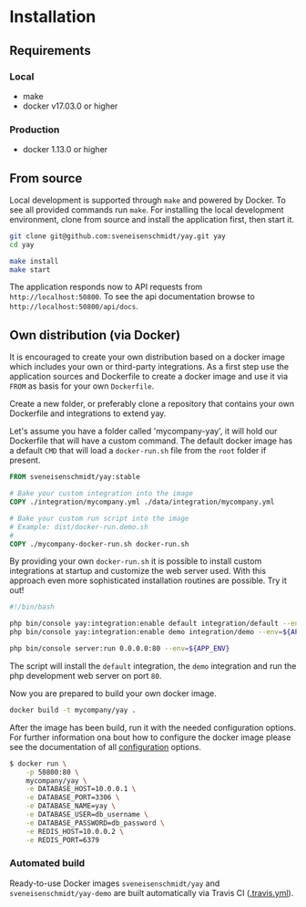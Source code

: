 # Installation #

## Requirements

### Local
* make
* docker v17.03.0 or higher

### Production
* docker 1.13.0 or higher

## From source

Local development is supported through `make` and powered by Docker. To see all provided commands run `make`. For installing the local development environment, clone from source and install the application first, then start it.

```bash
git clone git@github.com:sveneisenschmidt/yay.git yay
cd yay

make install
make start
```

The application responds now to API requests from `http://localhost:50800`. To see the api documentation browse to `http://localhost:50800/api/docs`.

## Own distribution (via Docker)

It is encouraged to create your own distribution based on a docker image which includes your own or third-party integrations. As a first step use the application sources and Dockerfile to create a docker image and use it via `FROM` as basis for your own `Dockerfile`.

Create a new folder, or preferably clone a repository that contains your own Dockerfile and integrations to extend yay.

Let's assume you have a folder called 'mycompany-yay', it will hold our Dockerfile that will have a custom command. The default docker image has a default `CMD` that will load a `docker-run.sh` file from the `root` folder if present.

```Dockerfile
FROM sveneisenschmidt/yay:stable

# Bake your custom integration into the image
COPY ./integration/mycompany.yml ./data/integration/mycompany.yml

# Bake your custom run script into the image
# Example: dist/docker-run.demo.sh
#   
COPY ./mycompany-docker-run.sh docker-run.sh
```

By providing your own `docker-run.sh` it is possible to install custom integrations at startup and customize the web server used. With this approach even more sophisticated installation routines are possible. Try it out!

```bash
#!/bin/bash

php bin/console yay:integration:enable default integration/default --env=${APP_ENV}
php bin/console yay:integration:enable demo integration/demo --env=${APP_ENV}

php bin/console server:run 0.0.0.0:80 --env=${APP_ENV}
```

The script will install the `default` integration, the `demo` integration and run the php development web server on port `80`.

Now you are prepared to build your own docker image.
```bash
docker build -t mycompany/yay .
```

After the image has been build, run it with the needed configuration options. For further information ona bout how to configure the docker image please see the documentation of all [configuration](configuration.md) options.
```bash
$ docker run \
    -p 50800:80 \
    mycompany/yay \
    -e DATABASE_HOST=10.0.0.1 \
    -e DATABASE_PORT=3306 \
    -e DATABASE_NAME=yay \
    -e DATABASE_USER=db_username \
    -e DATABASE_PASSWORD=db_password \
    -e REDIS_HOST=10.0.0.2 \
    -e REDIS_PORT=6379
```

### Automated build

Ready-to-use Docker images `sveneisenschmidt/yay` and `sveneisenschmidt/yay-demo` are built automatically via Travis CI ([.travis.yml](.travis.yml)).